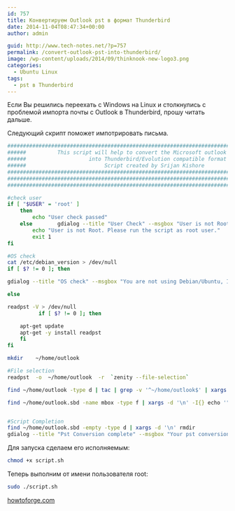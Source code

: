 ```yaml
---
id: 757
title: Конвертируем Outlook pst в формат Thunderbird
date: 2014-11-04T08:47:34+00:00
author: admin

guid: http://www.tech-notes.net/?p=757
permalink: /convert-outlook-pst-into-thunderbird/
image: /wp-content/uploads/2014/09/thinknook-new-logo3.png
categories:
  - Ubuntu Linux
tags:
  - pst в Thunderbird
---
```

Если Вы решились переехать с Windows на Linux и столкнулись с проблемой импорта почты с Outlook в Thunderbird, прошу читать дальше.

Следующий скрипт поможет импотрировать письма.  

<!-- <script src="https://ajax.googleapis.com/ajax/libs/jquery/3.4.1/jquery.min.js"></script>
<script src="/assets/js/spoiler.js" type="text/javascript"></script>

<div class="spoiler-wrap">
  <div class="spoiler-head folded">
    Скрипт импорта
  </div>

  <div class="spoiler-body"> -->
```bash
###############################################################################################
######          This script will help to convert the Microsoft outlook PST file      ##########
######                    into Thunderbird/Evolution compatible format               ##########
######                         Script created by Srijan Kishore                      ##########
###############################################################################################
###############################################################################################
###############################################################################################   

#check user
if [ "$USER" = 'root' ]
    then
        echo "User check passed"
    else        gdialog --title "User Check" --msgbox "User is not Root. Please run the script as root user." 200 150
        echo "User is not Root. Please run the script as root user."
        exit 1
fi

#OS check
cat /etc/debian_version > /dev/null
if [ $? != 0 ]; then

gdialog --title "OS check" --msgbox "You are not using Debian/Ubuntu, Install readpst package from http://www.five-ten-sg.com/libpst/rn01re01.html" 200 150

else

readpst -V > /dev/null
          if [ $? != 0 ]; then

    apt-get update
    apt-get -y install readpst
    fi
fi

mkdir    ~/home/outlook

#File selection
readpst  -o  ~/home/outlook  -r  `zenity --file-selection`

find ~/home/outlook -type d | tac | grep -v '^~/home/outlook$' | xargs -d '\n' -I{} mv {} {}.sbd

find ~/home/outlook.sbd -name mbox -type f | xargs -d '\n' -I{} echo '"{}" "{}"' | sed -e 's/\.sbd\/mbox"$/"/' | xargs -L 1 mv


#Script Completion
find ~/home/outlook.sbd -empty -type d | xargs -d '\n' rmdir
gdialog --title "Pst Conversion complete" --msgbox "Your pst conversion is complete,just paste the folder ~/home/outlook.sbd in Local Folder in Thunderbird/Evolution and you can use the folders there" 200 150
```
<!-- </div> -->

Для запуска сделаем его исполняемым:
```bash
chmod +x script.sh
```

Теперь выполним от имени пользователя root:
```bash
sudo ./script.sh
```

<a href="http://www.howtoforge.com/convert_outlook_pst_files_to_thunderbird_and_evolution_on_linux">howtoforge.com</a>
